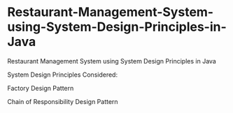 # Restaurant-Management-System-using-System-Design-Principles-in-Java

Restaurant Management System using System Design Principles in Java

System Design Principles Considered:

Factory Design Pattern

Chain of Responsibility Design Pattern
